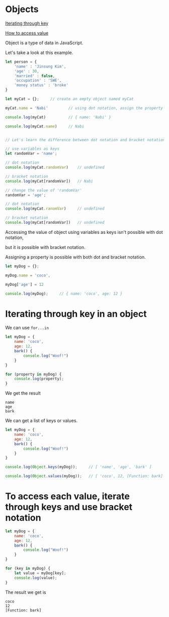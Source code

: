 # Objects

[Iterating through key](#iterating-through-key-in-an-object)

[How to access value](#to-access-each-value-iterate-through-keys-and-use-bracket-notation)

Object is a type of data in JavaScript.

Let's take a look at this example.

```js
let person = {
    'name' : 'Jinsung Kim',
    'age' : 30,
    'married' : false,
    'occupation' : 'SWE',
    'money status' : 'broke'
}
```

```js
let myCat = {};     // create an empty object named myCat

myCat.name = 'Nabi'         // using dot notation, assign the property

console.log(myCat)          // { name: 'Nabi' }

console.log(myCat.name)     // Nabi


// Let's learn the difference between dot notation and bracket notation

// use variables as keys
let randomVar = 'name';

// dot notation
console.log(myCat.randomVar)    // undefined

// bracket notation
console.log(myCat[randomVar])   // Nabi

// change the value of 'randomVar'
randomVar = 'age';

// dot notation
console.log(myCat.ranomVar)     // undefined

// bracket notation
console.log(myCat[randomVar])   // undefined
```

Accessing the value of object using variables as keys isn't possible with dot notation,

but it is possible with bracket notation.


Assigning a property is possible with both dot and bracket notation.

```js
let myDog = {};

myDog.name = 'coco',

myDog['age'] = 12

console.log(myDog);     // { name: 'coco', age: 12 }
```

# Iterating through key in an object

We can use `for...in`

```js
let myDog = { 
    name: 'coco',
    age: 12,
    bark() {
        console.log("Woof!")
    }
}

for (property in myDog) {
    console.log(property);      
}
```

We get the result

```
name
age
bark
```

We can get a list of keys or values.

```js
let myDog = { 
    name: 'coco',
    age: 12,
    bark() {
        console.log("Woof!")
    }
}

console.log(Object.keys(myDog));     // [ 'name', 'age', 'bark' ]

console.log(Object.values(myDog));   // [ 'coco', 12, [Function: bark] ]
```

# To access each value, iterate through keys and use bracket notation

```js
let myDog = { 
    name: 'coco',
    age: 12,
    bark() {
        console.log("Woof!")
    }
}

for (key in myDog) {
    let value = myDog[key];
    console.log(value);
}
```

The result we get is

```
coco
12
[Function: bark]
```
